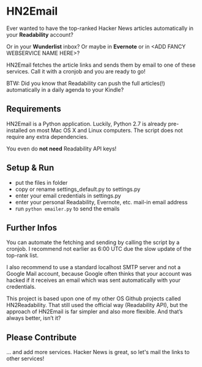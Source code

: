 # HN2Email

Ever wanted to have the top-ranked Hacker News articles automatically in your **Readability** account? 

Or in your **Wunderlist** inbox? Or maybe in **Evernote** or in \<ADD FANCY WEBSERVICE NAME HERE\>?

HN2Email fetches the article links and sends them by email to one of these services. Call it with a cronjob and you are ready to go! 

BTW: Did you know that Readability can push the full articles(!) automatically in a daily agenda to your Kindle? 

## Requirements

HN2Email is a Python application. Luckily, Python 2.7 is already pre-installed on most Mac OS X and Linux computers. The script does not require any extra dependencies.

You even do **not need** Readability API keys!

## Setup & Run

- put the files in folder
- copy or rename settings_default.py to settings.py
- enter your email credentials in settings.py
- enter your personal Readability, Evernote, etc. mail-in email address
- run `python emailer.py` to send the emails

## Further Infos
You can automate the fetching and sending by calling the script by a cronjob. I recommend not earlier as 6:00 UTC due the slow update of the top-rank list.

I also recommend to use a standard localhost SMTP server and not a Google Mail account, because Google often thinks that your account was hacked if it receives an email which was sent automatically with your credentials.

This project is based upon one of my other OS Github projects called HN2Readability. That still used the official way (Readability API), but the approach of HN2Email is far simpler and also more flexible. And that’s always better, isn’t it?

## Please Contribute
... and add more services. Hacker News is great, so let's mail the links to other services!





